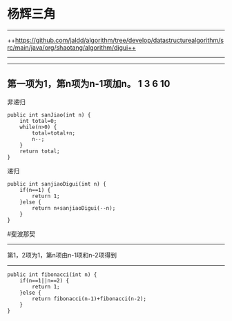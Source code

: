 # 杨辉三角

---

++https://github.com/jaldd/algorithm/tree/develop/datastructurealgorithm/src/main/java/org/shaotang/algorithm/digui++

---

---
第一项为1，第n项为n-1项加n。
1 3 6 10
---
非递归
```
public int sanJiao(int n) {
	int total=0;
	while(n>0) {
		total=total+n;
		n--;
	}
	return total;
}
```
递归
```
public int sanjiaoDigui(int n) {
	if(n==1) {
		return 1;
	}else {
		return n+sanjiaoDigui(--n);
	}
}
```
#斐波那契

---
第1，2项为1，第n项由n-1项和n-2项得到

---

```
public int fibonacci(int n) {
	if(n==1||n==2) {
		return 1;
	}else {
		return fibonacci(n-1)+fibonacci(n-2);
	}
}
```
